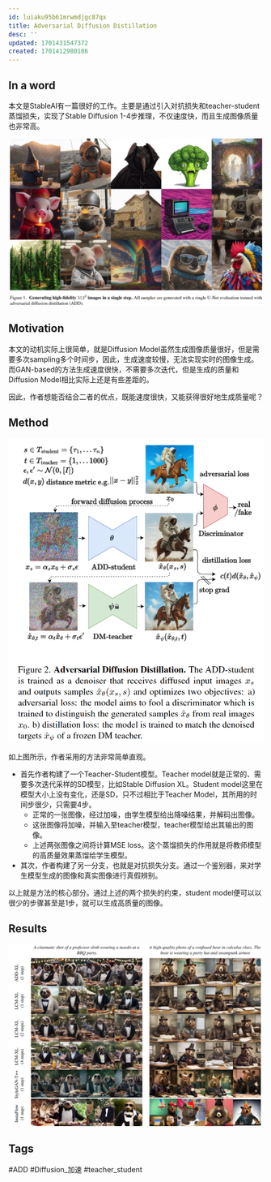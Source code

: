 ```yaml
---
id: luiaku95b61mrwmdjgc87qx
title: Adversarial Diffusion Distillation
desc: ''
updated: 1701431547372
created: 1701412980186
---
```


## In a word

本文是StableAI有一篇很好的工作。主要是通过引入对抗损失和teacher-student 蒸馏损失，实现了Stable Diffusion 1-4步推理，不仅速度快，而且生成图像质量也非常高。

![图 0](assets/images/b7a89ecaf1eb9608f56df55047f55a4df754f2711060e9119dc3213f36826e14.png)  


## Motivation

本文的动机实际上很简单，就是Diffusion Model虽然生成图像质量很好，但是需要多次sampling多个时间步，因此，生成速度较慢，无法实现实时的图像生成。而GAN-based的方法生成速度很快，不需要多次迭代，但是生成的质量和Diffusion Model相比实际上还是有些差距的。

因此，作者想能否结合二者的优点，既能速度很快，又能获得很好地生成质量呢？



## Method


![图 1](assets/images/e56a219499f3fa1198795b86c5e7a876a73007d5d224c8774237b4617a83fec6.png)  


如上图所示，作者采用的方法非常简单直观。
* 首先作者构建了一个Teacher-Student模型。Teacher model就是正常的、需要多次迭代采样的SD模型，比如Stable Diffusion XL。Student model这里在模型大小上没有变化，还是SD，只不过相比于Teacher Model，其所用的时间步很少，只需要4步。
  * 正常的一张图像，经过加噪，由学生模型给出降噪结果，并解码出图像。
  * 这张图像将加噪，并输入至teacher模型，teacher模型给出其输出的图像。
  * 上述两张图像之间将计算MSE loss。这个蒸馏损失的作用就是将教师模型的高质量效果蒸馏给学生模型。
* 其次，作者构建了另一分支，也就是对抗损失分支。通过一个鉴别器，来对学生模型生成的图像和真实图像进行真假辨别。

以上就是方法的核心部分。通过上述的两个损失的约束，student model便可以以很少的步骤甚至是1步，就可以生成高质量的图像。


## Results

![图 2](assets/images/b5ad772c141bced59e52115d2de49b46378b66889dd470cdb1492111f70370e2.png)  




## Tags
#ADD
#Diffusion_加速
#teacher_student
